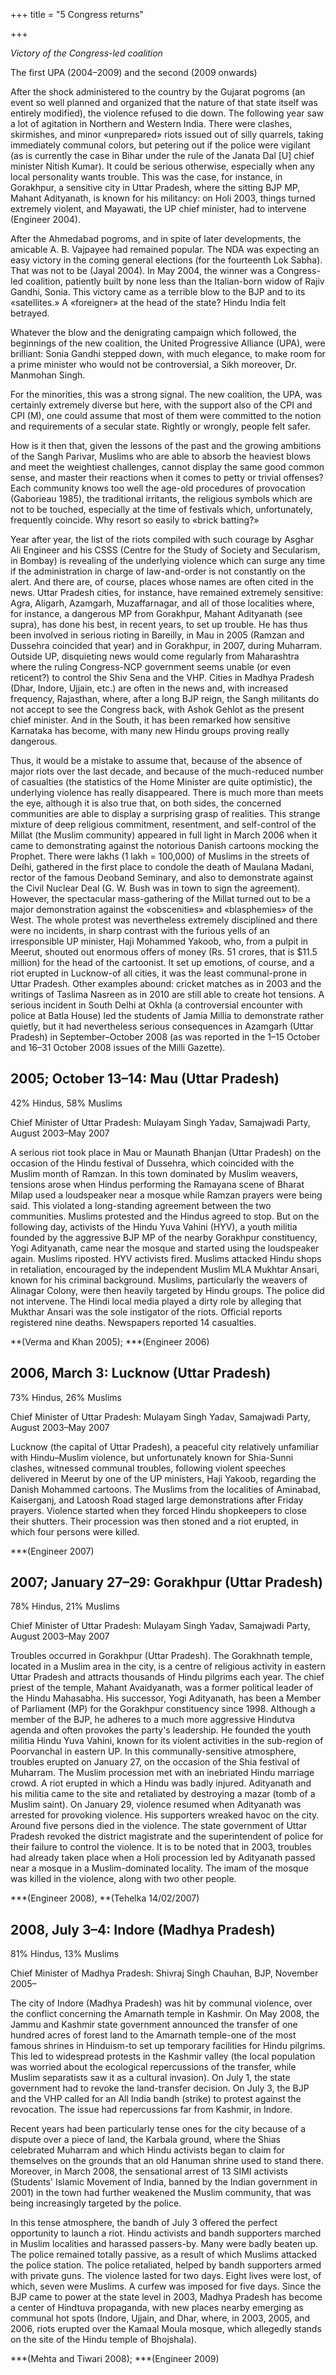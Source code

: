 +++
title = "5 Congress returns"

+++

_Victory of the Congress-led coalition_

The first UPA (2004–2009) and the second (2009 onwards)

After the shock administered to the country by the Gujarat pogroms (an event so well planned and organized that the nature of that state itself was entirely modified), the violence refused to die down. The following year saw a lot of agitation in Northern and Western India. There were clashes, skirmishes, and minor «unprepared» riots issued out of silly quarrels, taking immediately communal colors, but petering out if the police were vigilant (as is currently the case in Bihar under the rule of the Janata Dal \[U\] chief minister Nitish Kumar). It could be serious otherwise, especially when any local personality wants trouble. This was the case, for instance, in Gorakhpur, a sensitive city in Uttar Pradesh, where the sitting BJP MP, Mahant Adityanath, is known for his militancy: on Holi 2003, things turned extremely violent, and Mayawati, the UP chief minister, had to intervene (Engineer 2004).

After the Ahmedabad pogroms, and in spite of later developments, the amicable A. B. Vajpayee had remained popular. The NDA was expecting an easy victory in the coming general elections (for the fourteenth Lok Sabha). That was not to be (Jayal 2004). In May 2004, the winner was a Congress-led coalition, patiently built by none less than the Italian-born widow of Rajiv Gandhi, Sonia. This victory came as a terrible blow to the BJP and to its «satellites.» A «foreigner» at the head of the state? Hindu India felt betrayed.

Whatever the blow and the denigrating campaign which followed, the beginnings of the new coalition, the United Progressive Alliance (UPA), were brilliant: Sonia Gandhi stepped down, with much elegance, to make room for a prime minister who would not be controversial, a Sikh moreover, Dr. Manmohan Singh.

For the minorities, this was a strong signal. The new coalition, the UPA, was certainly extremely diverse but here, with the support also of the CPI and CPI (M), one could assume that most of them were committed to the notion and requirements of a secular state. Rightly or wrongly, people felt safer.

How is it then that, given the lessons of the past and the growing ambitions of the Sangh Parivar, Muslims who are able to absorb the heaviest blows and meet the weightiest challenges, cannot display the same good common sense, and master their reactions when it comes to petty or trivial offenses? Each community knows too well the age-old procedures of provocation (Gaborieau 1985), the traditional irritants, the religious symbols which are not to be touched, especially at the time of festivals which, unfortunately, frequently coincide. Why resort so easily to «brick batting?»

Year after year, the list of the riots compiled with such courage by Asghar Ali Engineer and his CSSS (Centre for the Study of Society and Secularism, in Bombay) is revealing of the underlying violence which can surge any time if the administration in charge of law-and-order is not constantly on the alert. And there are, of course, places whose names are often cited in the news. Uttar Pradesh cities, for instance, have remained extremely sensitive: Agra, Aligarh, Azamgarh, Muzaffarnagar, and all of those localities where, for instance, a dangerous MP from Gorakhpur, Mahant Adityanath (see supra), has done his best, in recent years, to set up trouble. He has thus been involved in serious rioting in Bareilly, in Mau in 2005 (Ramzan and Dussehra coincided that year) and in Gorakhpur, in 2007, during Muharram. Outside UP, disquieting news would come regularly from Maharashtra where the ruling Congress-NCP government seems unable (or even reticent?) to control the Shiv Sena and the VHP. Cities in Madhya Pradesh (Dhar, Indore, Ujjain, etc.) are often in the news and, with increased frequency, Rajasthan, where, after a long BJP reign, the Sangh militants do not accept to see the Congress back, with Ashok Gehlot as the present chief minister. And in the South, it has been remarked how sensitive Karnataka has become, with many new Hindu groups proving really dangerous.

Thus, it would be a mistake to assume that, because of the absence of major riots over the last decade, and because of the much-reduced number of casualties (the statistics of the Home Minister are quite optimistic), the underlying violence has really disappeared. There is much more than meets the eye, although it is also true that, on both sides, the concerned communities are able to display a surprising grasp of realities. This strange mixture of deep religious commitment, resentment, and self-control of the Millat (the Muslim community) appeared in full light in March 2006 when it came to demonstrating against the notorious Danish cartoons mocking the Prophet. There were lakhs (1 lakh = 100,000) of Muslims in the streets of Delhi, gathered in the first place to condole the death of Maulana Madani, rector of the famous Deoband Seminary, and also to demonstrate against the Civil Nuclear Deal (G. W. Bush was in town to sign the agreement). However, the spectacular mass-gathering of the Millat turned out to be a major demonstration against the «obscenities» and «blasphemies» of the West. The whole protest was nevertheless extremely disciplined and there were no incidents, in sharp contrast with the furious yells of an irresponsible UP minister, Haji Mohammed Yakoob, who, from a pulpit in Meerut, shouted out enormous offers of money (Rs. 51 crores, that is $11.5 million) for the head of the cartoonist. It set up emotions, of course, and a riot erupted in Lucknow-of all cities, it was the least communal-prone in Uttar Pradesh. Other examples abound: cricket matches as in 2003 and the writings of Taslima Nasreen as in 2010 are still able to create hot tensions. A serious incident in South Delhi at Okhla (a controversial encounter with police at Batla House) led the students of Jamia Millia to demonstrate rather quietly, but it had nevertheless serious consequences in Azamgarh (Uttar Pradesh) in September–October 2008 (as was reported in the 1–15 October and 16–31 October 2008 issues of the Milli Gazette).

## 2005; October 13–14: Mau (Uttar Pradesh)


42% Hindus, 58% Muslims

Chief Minister of Uttar Pradesh: Mulayam Singh Yadav, Samajwadi Party, August 2003–May 2007

A serious riot took place in Mau or Maunath Bhanjan (Uttar Pradesh) on the occasion of the Hindu festival of Dussehra, which coincided with the Muslim month of Ramzan. In this town dominated by Muslim weavers, tensions arose when Hindus performing the Ramayana scene of Bharat Milap used a loudspeaker near a mosque while Ramzan prayers were being said. This violated a long-standing agreement between the two communities. Muslims protested and the Hindus agreed to stop. But on the following day, activists of the Hindu Yuva Vahini (HYV), a youth militia founded by the aggressive BJP MP of the nearby Gorakhpur constituency, Yogi Adityanath, came near the mosque and started using the loudspeaker again. Muslims riposted. HYV activists fired. Muslims attacked Hindu shops in retaliation, encouraged by the independent Muslim MLA Mukhtar Ansari, known for his criminal background. Muslims, particularly the weavers of Alinagar Colony, were then heavily targeted by Hindu groups. The police did not intervene. The Hindi local media played a dirty role by alleging that Mukthar Ansari was the sole instigator of the riots. Official reports registered nine deaths. Newspapers reported 14 casualties.

**(Verma and Khan 2005); ***(Engineer 2006)

## 2006, March 3: Lucknow (Uttar Pradesh)


73% Hindus, 26% Muslims

Chief Minister of Uttar Pradesh: Mulayam Singh Yadav, Samajwadi Party, August 2003–May 2007

Lucknow (the capital of Uttar Pradesh), a peaceful city relatively unfamiliar with Hindu–Muslim violence, but unfortunately known for Shia-Sunni clashes, witnessed communal troubles, following violent speeches delivered in Meerut by one of the UP ministers, Haji Yakoob, regarding the Danish Mohammed cartoons. The Muslims from the localities of Aminabad, Kaiserganj, and Latoosh Road staged large demonstrations after Friday prayers. Violence started when they forced Hindu shopkeepers to close their shutters. Their procession was then stoned and a riot erupted, in which four persons were killed.

***(Engineer 2007)

## 2007; January 27–29: Gorakhpur (Uttar Pradesh)


78% Hindus, 21% Muslims

Chief Minister of Uttar Pradesh: Mulayam Singh Yadav, Samajwadi Party, August 2003–May 2007

Troubles occurred in Gorakhpur (Uttar Pradesh). The Gorakhnath temple, located in a Muslim area in the city, is a centre of religious activity in eastern Uttar Pradesh and attracts thousands of Hindu pilgrims each year. The chief priest of the temple, Mahant Avaidyanath, was a former political leader of the Hindu Mahasabha. His successor, Yogi Adityanath, has been a Member of Parliament (MP) for the Gorakhpur constituency since 1998. Although a member of the BJP, he adheres to a much more aggressive Hindutva agenda and often provokes the party's leadership. He founded the youth militia Hindu Yuva Vahini, known for its violent activities in the sub-region of Poorvanchal in eastern UP. In this communally-sensitive atmosphere, troubles erupted on January 27, on the occasion of the Shia festival of Muharram. The Muslim procession met with an inebriated Hindu marriage crowd. A riot erupted in which a Hindu was badly injured. Adityanath and his militia came to the site and retaliated by destroying a mazar (tomb of a Muslim saint). On January 29, violence resumed when Adityanath was arrested for provoking violence. His supporters wreaked havoc on the city. Around five persons died in the violence. The state government of Uttar Pradesh revoked the district magistrate and the superintendent of police for their failure to control the violence. It is to be noted that in 2003, troubles had already taken place when a Holi procession led by Adityanath passed near a mosque in a Muslim-dominated locality. The imam of the mosque was killed in the violence, along with two other people.

***(Engineer 2008), **(Tehelka 14/02/2007)

## 2008, July 3–4: Indore (Madhya Pradesh)


81% Hindus, 13% Muslims

Chief Minister of Madhya Pradesh: Shivraj Singh Chauhan, BJP, November 2005–

The city of Indore (Madhya Pradesh) was hit by communal violence, over the conflict concerning the Amarnath temple in Kashmir. On May 2008, the Jammu and Kashmir state government announced the transfer of one hundred acres of forest land to the Amarnath temple-one of the most famous shrines in Hinduism-to set up temporary facilities for Hindu pilgrims. This led to widespread protests in the Kashmir valley (the local population was worried about the ecological repercussions of the transfer, while Muslim separatists saw it as a cultural invasion). On July 1, the state government had to revoke the land-transfer decision. On July 3, the BJP and the VHP called for an All India bandh (strike) to protest against the revocation. The issue had repercussions far from Kashmir, in Indore.

Recent years had been particularly tense ones for the city because of a dispute over a piece of land, the Karbala ground, where the Shias celebrated Muharram and which Hindu activists began to claim for themselves on the grounds that an old Hanuman shrine used to stand there. Moreover, in March 2008, the sensational arrest of 13 SIMI activists (Students' Islamic Movement of India, banned by the Indian government in 2001) in the town had further weakened the Muslim community, that was being increasingly targeted by the police.

In this tense atmosphere, the bandh of July 3 offered the perfect opportunity to launch a riot. Hindu activists and bandh supporters marched in Muslim localities and harassed passers-by. Many were badly beaten up. The police remained totally passive, as a result of which Muslims attacked the police station. The police retaliated, helped by bandh supporters armed with private guns. The violence lasted for two days. Eight lives were lost, of which, seven were Muslims. A curfew was imposed for five days. Since the BJP came to power at the state level in 2003, Madhya Pradesh has become a center of Hindtuva propaganda, with new places nearby emerging as communal hot spots (Indore, Ujjain, and Dhar, where, in 2003, 2005, and 2006, riots erupted over the Kamaal Moula mosque, which allegedly stands on the site of the Hindu temple of Bhojshala).

***(Mehta and Tiwari 2008); ***(Engineer 2009)
